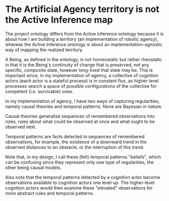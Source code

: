 # The Artificial Agency territory is not the Active Inference map

The project ontology differs from the Active Inference ontology because it is about how I am building a territory (an implementation of robotic agency), whereas the Active Inference ontology is about an implementation-agnostic way of mapping the realized territory.

A Being, as defined in the ontology, is not homeostatic but rather rheostatic in that it is the Being's continuity of change that is preserved, not any specific, composite state, however long-lived that state may be. This is important since, in my implementation of agency, a collective of cognition actors (each actor is a stateful process) is in constant flux, as higher-level processes search a space of possible configurations of the collective for competent (i.e. survivable) ones.

In my implementation of agency, I have two ways of capturing regularities, namely causal theories and temporal patterns. None are Bayesian in nature.

Causal theories generalize sequences of remembered observations into rules, rules about what could be observed at once and what ought to be observed next. 

Temporal patterns are facts detected in sequences of remembered observations, for example, the existence of a downward trend in the observed distances to an obstacle, or the interruption of this trend.

Note that, in my design, I call these (felt) temporal patterns "beliefs", which can be confusing since they represent only one type of regularities, the other being causal models.

Also note that the temporal patterns detected by a cognition actor become observations available to cognition actors one level up. The higher-level cognition actors would then examine these "elevated" observations for more abstract rules and temporal patterns.
